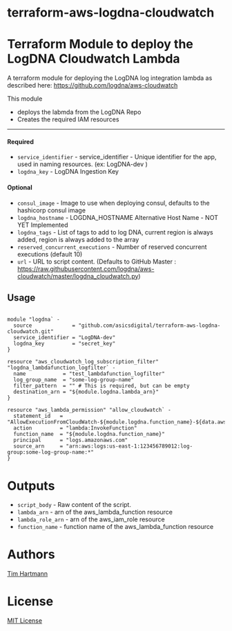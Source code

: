 # terraform-aws-logdna-cloudwatch
Terraform Module to deploy the LogDNA Cloudwatch Lambda
===========

A terraform module for deploying the LogDNA log integration lambda as described here: https://github.com/logdna/aws-cloudwatch

This module

- deploys the labmda from the LogDNA Repo
- Creates the required IAM resources

----------------------
#### Required
- `service_identifier` - service_identifier - Unique identifier for the app, used in naming resources. (ex: LogDNA-dev )
- `logdna_key` - LogDNA Ingestion Key


#### Optional

- `consul_image` - Image to use when deploying consul, defaults to the hashicorp consul image
- `logdna_hostname` - LOGDNA_HOSTNAME Alternative Host Name - NOT YET Implemented
- `logdna_tags` - List of tags to add to log DNA, current region is always added, region is always added to the array
- `reserved_concurrent_executions` - Number of reserved concurrent executions (default 10)
- `url` - URL to script content. (Defaults to GitHub Master : https://raw.githubusercontent.com/logdna/aws-cloudwatch/master/logdna_cloudwatch.py)


Usage
-----

```hcl

module "logdna` -
  source             = "github.com/asicsdigital/terraform-aws-logdna-cloudwatch.git"
  service_identifier = "LogDNA-dev"
  logdna_key         = "secret_key"
}

resource "aws_cloudwatch_log_subscription_filter" "logdna_lambdafunction_logfilter` -
  name            = "test_lambdafunction_logfilter"
  log_group_name  = "some-log-group-name"
  filter_pattern  = "" # This is required, but can be empty
  destination_arn = "${module.logdna.lambda_arn}"
}

resource "aws_lambda_permission" "allow_cloudwatch` -
  statement_id   = "AllowExecutionFromCloudWatch-${module.logdna.function_name}-${data.aws_region.current.name}"
  action         = "lambda:InvokeFunction"
  function_name  = "${module.logdna.function_name}"
  principal      = "logs.amazonaws.com"
  source_arn     = "arn:aws:logs:us-east-1:123456789012:log-group:some-log-group-name:*"
}

```

Outputs
=======

- `script_body`     - Raw content of the script.
- `lambda_arn`      - arn of the aws_lambda_function resource
- `lambda_role_arn` - arn of the aws_iam_role resource
- `function_name`   - function name of the aws_lambda_function resource

Authors
=======

[Tim Hartmann](https://github.com/tfhartmann)

License
=======


[MIT License](LICENSE)
